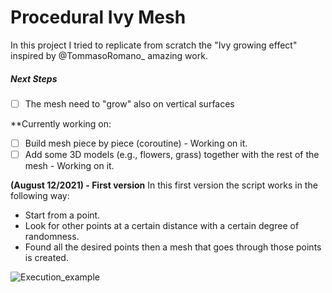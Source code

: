 # Procedural Ivy Mesh

In this project I tried to replicate from scratch the "Ivy growing effect" inspired by @TommasoRomano_ amazing work.

##### Next Steps


 - [ ] The mesh need to "grow" also on vertical surfaces

**Currently working on:
 - [ ] Build mesh piece by piece (coroutine) - Working on it.
 - [ ] Add some 3D models (e.g., flowers, grass) together with the rest of the mesh - Working on it.

**(August 12/2021) - First version** 
In this first version the script works in the following way:

 - Start from a point.
 - Look for other points at a certain distance with a certain degree of randomness.
 - Found all the desired points then a  mesh that goes through those points is created.

![Execution_example](https://media.giphy.com/media/tDHudLlCQr0J2k18D0/giphy.gif)
